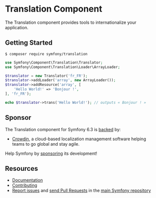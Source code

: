 # Translation Component

The Translation component provides tools to internationalize your application.

## Getting Started

```
$ composer require symfony/translation
```

```php
use Symfony\Component\Translation\Translator;
use Symfony\Component\Translation\Loader\ArrayLoader;

$translator = new Translator('fr_FR');
$translator->addLoader('array', new ArrayLoader());
$translator->addResource('array', [
    'Hello World!' => 'Bonjour !',
], 'fr_FR');

echo $translator->trans('Hello World!'); // outputs « Bonjour ! »
```

## Sponsor

The Translation component for Symfony 6.3 is [backed][1] by:

-   [Crowdin][2], a cloud-based localization management software helping teams to go global and stay agile.

Help Symfony by [sponsoring][3] its development!

## Resources

-   [Documentation](https://symfony.com/doc/current/translation.html)
-   [Contributing](https://symfony.com/doc/current/contributing/index.html)
-   [Report issues](https://github.com/symfony/symfony/issues) and
    [send Pull Requests](https://github.com/symfony/symfony/pulls)
    in the [main Symfony repository](https://github.com/symfony/symfony)

[1]: https://symfony.com/backers
[2]: https://crowdin.com
[3]: https://symfony.com/sponsor
